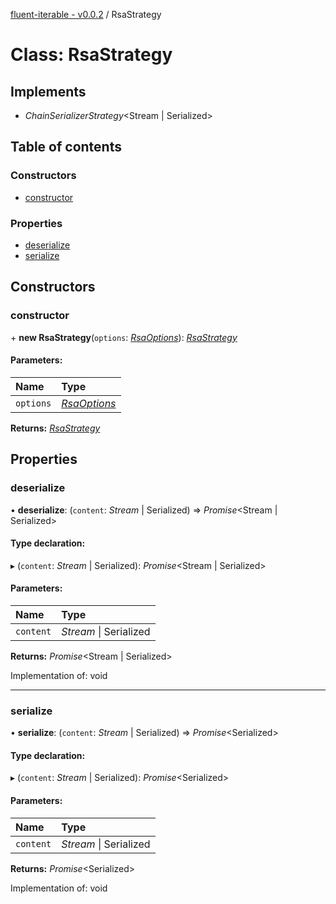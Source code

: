 [fluent-iterable - v0.0.2](../README.md) / RsaStrategy

# Class: RsaStrategy

## Implements

* *ChainSerializerStrategy*<Stream \| Serialized\>

## Table of contents

### Constructors

- [constructor](rsastrategy.md#constructor)

### Properties

- [deserialize](rsastrategy.md#deserialize)
- [serialize](rsastrategy.md#serialize)

## Constructors

### constructor

\+ **new RsaStrategy**(`options`: [*RsaOptions*](../interfaces/rsaoptions.md)): [*RsaStrategy*](rsastrategy.md)

#### Parameters:

Name | Type |
:------ | :------ |
`options` | [*RsaOptions*](../interfaces/rsaoptions.md) |

**Returns:** [*RsaStrategy*](rsastrategy.md)

## Properties

### deserialize

• **deserialize**: (`content`: *Stream* \| Serialized) => *Promise*<Stream \| Serialized\>

#### Type declaration:

▸ (`content`: *Stream* \| Serialized): *Promise*<Stream \| Serialized\>

#### Parameters:

Name | Type |
:------ | :------ |
`content` | *Stream* \| Serialized |

**Returns:** *Promise*<Stream \| Serialized\>

Implementation of: void

___

### serialize

• **serialize**: (`content`: *Stream* \| Serialized) => *Promise*<Serialized\>

#### Type declaration:

▸ (`content`: *Stream* \| Serialized): *Promise*<Serialized\>

#### Parameters:

Name | Type |
:------ | :------ |
`content` | *Stream* \| Serialized |

**Returns:** *Promise*<Serialized\>

Implementation of: void
